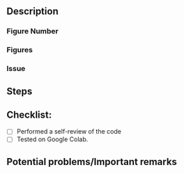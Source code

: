 ## Description

<!-- Please refer to https://github.com/probml/pyprobml/blob/master/CONTRIBUTING.md before opening this PR -->

### Figure Number

<!-- Mention figure number with corresponding book (book1 or book2). For example: book1 - 4.18 -->

### Figures

<!-- Create a public gist with rendered figures and add a link below. 
Refer to this template for example: https://gist.github.com/patel-zeel/28a101009f5e938082b6d93101bf1fd7 -->

### Issue 

<!-- Link the issue you are solving -->

<!-- If the issue is from this repo, include directly with issue number -->
<!-- For example: 

#12

-->

<!-- If the issue is from another repo, you can include it using the regular linking mechanism -->
<!-- For example:

[Issue title](Issue link) 

-->

## Steps

<!-- If the task is complicated, you can specify each step using checkboxes so that everyone can understand what you have done and what you are going to complete. -->
<!-- For example:

- [ ] Step1
- [ ] Step2 

-->

## Checklist:

- [ ] Performed a self-review of the code
- [ ] Tested on Google Colab.

## Potential problems/Important remarks

<!-- If you have any import remarks  for the reviewers to look at closer,  you can write them in detail here.  -->
